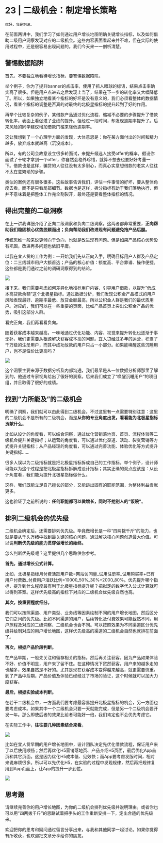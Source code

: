 # 23 | 二级机会：制定增长策略

    你好，我是刘津。

在前面两讲中，我们学习了如何通过用户增长地图明确关键增长指标，以及如何借助二级用户洞察发现对应的二级机会。这些内容表面看起来并不难，但在实际的使用过程中，还是很容易出现问题的，我们今天来一一剖析清楚。

## 警惕数据陷阱

首先，不要独立地看待增长指标，要警惕数据陷阱。

举个例子，你为了提升banner的点击率，使用了抓人眼球的标语，结果点击率确实高了很多。但是用户点进去之后发现上当了，结果在下一步的转化率又大幅降低了。所以，如果独立地看某个指标的好坏是没有意义的，我们必须看整体的数据情况，看某个指标的调整是否真的对最终的北极星指标的提升起到了好的作用。

再举个比较复杂的例子，某借款产品通过优化流程、缩减不必要的步骤提升了借款转化率，表面上看促进了业绩的提升。但经过一段时间，却发现逾期率提升了。后来风险的同学建议增加借款门槛来降低逾期率。

这让我想到了一个心理学方面的发现，大体意思是：你在某方面付出的时间和精力越多，放弃成本就越高（沉没成本）。

所以，有的公司会故意设立很多轮面试，来提升候选人接受offer的概率。假设你面试了十轮才拿到一个offer，你自然会格外珍惜，就算不想去也要好好考量一下。借款也是这样，骗贷的人往往没有太多耐心，而真心实意想借款的老实人往往不太在意繁琐的步骤。

类似的案例还有很多很多，这些故事告诉我们，评估一件事情的好坏，要从整体角度去看，而不是只看局部细节。数据也是这样，拆分指标有助于我们落地执行，但并不意味着是把整体工作完全割裂开，最终还是要看整体指标的情况。

## 得出完整的二级洞察

在上一讲我详细介绍了正向二级洞察和负向二级洞察。这两者都非常重要，**正向帮助我们稳固核心优势脱颖而出；负向帮助我们改进现有问题避免拖产品后腿。**

传统思维一般来说更倾向于负向，也就是改进现有问题。但是如果产品核心优势没有巩固，改进再多问题也依旧平庸。

以我在宜人贷的工作为例：一开始我们先从正向入手，明确目标用户人群及产品定位：二三线城市用户大额首选；产品的核心价值：额度高、平台靠谱、操作便捷。这些都是我们通过之前的调研洞察得到的结论。

![](https://static001.geekbang.org/resource/image/ad/a2/adc76a4bf9f31833f7a40b91b17c3da2.png)

接下来，我们需要考虑如何差异化地推荐用户内容、引导用户借款，以提升“低成本高贷款余额”这个北极星指标。通过数据分析，我们发现公积金产品模式的用户风险表现最好、逾期率最低、放贷金额最高，所以公积金人群是我们的最优质用户。对应的，我们可以在一些重要的页面，比如产品首页上突出公积金产品的优势，吸引这部分人群。

看完正向，我们再看看负向。

随着获客成本越来越高，一味地通过优化功能、内容、视觉来提升转化也逐渐于事无补，我们更需要从根源解决获客成本高的问题。宜人贷经过多年的运营，积累了千万级的注册用户，而其中成功放款的用户只占一小部分。如果能唤醒这些沉睡用户，岂不是性价比更高吗？

![](https://static001.geekbang.org/resource/image/cd/a0/cd001cb941f268e3cbd1b0c84d277da0.png)

这个洞察主要来源于数据分析及内部沟通，我们最早是从一位数据分析师那里了解到的，他通过专家视角给出了很好的洞察。后来我们成立了“唤醒沉睡用户”的项目组，并且取得了很好的成绩。

## 找到“力所能及”的二级机会

明确了洞察，我们就可以由此得到二级机会。不过这里有一点需要特别注意：这里的二级机会不是所有的二级机会，而是**从你的专业角度出发，看看能为北极星指标贡献什么**。

比如从设计的角度看，可以结合洞察，通过优化营销落地页、首页、流程体验等二级机会提升关键指标；从运营的角度看，可以通过优化渠道、活动、裂变营销等方式提升关键指标；从产品经理的角度看，可以通过完善功能、体验优化等方式提升关键指标……

很多人误以为二级指标就是把北极星指标拆成自己的工作指标。举个例子，设计师可能以为这个过程是把北极星指标拆解成设计指标；其实正确的观点应该是：从设计角度看，我们能为提升北极星指标做什么。

这样，我们既能立足自己擅长的部分，又能跳出固有的职能范围，为整体利益贡献更多。

这也验证了之前所说的：**任何职能都可以做增长，同时不抢别人的“饭碗”**。

## 排列二级机会的优先级

二级机会确定后，还需要排列优先级。毕竟做增长是一种“四两拨千斤”的能力，也就是要从千头万绪中找到最关键的核心问题，通过解决核心问题创造最大价值。可以说**判断优先级的能力贯穿做增长的始终。**

怎么判断优先级呢？这里提供几个思路供你参考。

**首先，通过增长公式计算。**

比如，北极星指标月付费活跃用户数=网站访问量_试用注册率_试用购买率+已有用户付费数_付费用户活跃比例=10000_50%_30%+2000_80%。优先提升哪个指标，提升到什么程度最有利于北极星指标提升呢？把拟定的数字代入公式计算就可以得到答案。这样优先级高的指标下对应的二级机会优先级自然也高。

**其次，按重要程度细分。**

我们可以按照渠道、用户类型、业务线等因素绘制不同的用户增长地图，然后区分它们之间的优先级。比如不同渠道的用户，后续转化及付费效果可能截然不同，用户旅程及对应的二级洞察、二级机会也会不同。可以按照效果为不同渠道区分优先级并绘制对应的用户增长地图，这样优先级高的渠道的二级机会自然也就排在前面了。

**再次，根据产品阶段判断。**

在产品早期，一般先关注和留存相关的指标，然后再关注获客。因为产品如果体验不好、价值不明显，用户来了留不住。在这种情况下贸然获客，用户来的越多走的也越多，效果自然是不好的。尤其是现在获客成本变得越来越高，就更需要慎重。到了产品中后期，产品价值及体验已经经过了市场的验证，这个时候就可以加大力度获客。

**最后，根据实验成本判断。**

在若干二级机会中，一方面我们要考虑最容易提升北极星指标的机会，另一方面也要考虑成本。如果其中一个二级机会只要一天就能完成，但是另一个二级机会要开发一年。那么即使后者的效果比前者可能好一倍，我们肯定也不会优先考虑它。

在实际工作中，**往往要几种因素结合来看**。

![](https://static001.geekbang.org/resource/image/ae/d1/ae8c7e1954acbfdce511da0390342bd1.png)

比如在宜人贷早期的用户增长地图中，设计团队决定先优化借款流程，保证用户来了以后使用顺畅；然后再优化H5营销落地页、产品介绍H5页面，最后优化App首页和其它页面。这是因为优化H5成本低、见效快；而App要考虑发版时间，相对来说麻烦很多。所以可以先优化H5，在实验的过程中发现规律，然后再把规律复用到App页面上，让App的提升一步到位。

![](https://static001.geekbang.org/resource/image/42/24/425d9daebea5e80dac587f004d410224.png)

## 思考题

请继续完善你的用户增长地图，为你的二级机会排列优先级并说明理由。或者你也可以用“四两拨千斤”的思路试着把手头的工作重新安排一下，定出合适的优先级来。

欢迎把你的思考和疑问通过留言分享出来，与我和其他同学一起讨论。如果你觉得有所收获，也欢迎把文章分享给你的朋友。
    